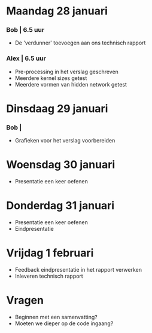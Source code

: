 # Maandag 28 januari
### Bob | 6.5 uur
- De 'verdunner' toevoegen aan ons technisch rapport

### Alex | 6.5 uur
- Pre-processing in het verslag geschreven
- Meerdere kernel sizes getest
- Meerdere vormen van hidden network getest


# Dinsdaag 29 januari
### Bob | 
- Grafieken voor het verslag voorbereiden
# Woensdag 30 januari

- Presentatie een keer oefenen
# Donderdag 31 januari
- Presentatie een keer oefenen
- Eindpresentatie
# Vrijdag 1 februari
- Feedback eindpresentatie in het rapport verwerken
- Inleveren technisch rapport

# Vragen
- Beginnen met een samenvatting?
- Moeten we dieper op de code ingaang?